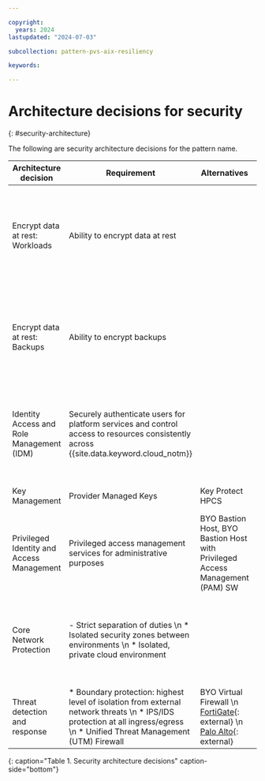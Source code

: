 ```yaml
---

copyright:
  years: 2024
lastupdated: "2024-07-03"

subcollection: pattern-pvs-aix-resiliency

keywords:

---
```


# Architecture decisions for security
{: #security-architecture}

The following are security architecture decisions for the pattern name.

| Architecture decision | Requirement | Alternatives | Decision | Rationale |
|------|------|-------|-------|-------|
| Encrypt data at rest: Workloads | Ability to encrypt data at rest |  | {{site.data.keyword.powerSys_notm}} storage encryption with provider-managed keys | * {{site.data.keyword.powerSys_notm}} uses {{site.data.keyword.IBM_notm}} FlashSystem Storage with AES-256 (Advanced Encryption Standard) hardware-based encryption \n * For customer-managed keys by selecting a Key Management Service (KMS) for the respective storage service |
| Encrypt data at rest: Backups | Ability to encrypt backups | | Storage Encryption with provider-managed keys | * All objects that are stored in {{site.data.keyword.cos_full_notm}} are encrypted by using randomly generated keys and an all-or-nothing-transform (AONT). \n * Secure Automated Backup with Compass includes source system Spectrum Protect client encryption at-rest encryption in-cloud with AES 128 encryption. |
| Identity Access and Role Management (IDM)   | Securely authenticate users for platform services and control access to resources consistently across {{site.data.keyword.cloud_notm}}| | {{site.data.keyword.cloud_notm}} IAM | * Use IAM access policies to assign users, service IDs, and trusted profiles access to resources within the {{site.data.keyword.cloud_notm}} account. \n * Secure Automated Backup with Compass is integrated with {{site.data.keyword.cloud_notm}} IAM.                                                                                                |
| Key Management | Provider Managed Keys | Key Protect HPCS | Key Protect | By default, storage at rest is encrypted with provider managed keys. |
| Privileged Identity and Access Management | Privileged access management services for administrative purposes | BYO Bastion Host, BYO Bastion Host with Privileged Access Management (PAM) SW | BYO Bastion host or Privileged Access Gateway with PAM SW deployed in Edge VPC \n 2FA Authentication though {{site.data.keyword.IBM_notm}} Security Verify | Securely access remote resources over the private network for management purposes; bastion accessed through SSH. Session recording, tracking all activities that are successful or not to note any potential threats |
| Core Network Protection | - Strict separation of duties \n * Isolated security zones between environments \n * Isolated, private cloud environment | | Separate VPCs, subnets, ACLs and Security Groups for workloads in VPC. \n \n Use of virtual firewalls deployed to the Edge/Transit VPC to provide advance FW and routing capabilities between VPC and {{site.data.keyword.powerSys_notm}} | * A design combination using: \n * Separate VPCs (edge, management) connected through transit gateway and, the use of edge firewall capabilities. \n * Subnets, Security Groups and ACLs to create an Edge/Transit VPC design along with isolated LPARs on {{site.data.keyword.powerSys_notm}} |
| Threat detection and response | * Boundary protection: highest level of isolation from external network threats \n * IPS/IDS protection at all ingress/egress \n * Unified Threat Management (UTM) Firewall | BYO Virtual Firewall \n [FortiGate](https://cloud.ibm.com/catalog/content/ibm-fortigate-AP-HA-terraform-deploy-5dd3e4ba-c94b-43ab-b416-c1c313479cec-global){: external} \n [Palo Alto](https://cloud.ibm.com/catalog/content/ibmcloud-vmseries-1.9-6470816d-562d-4627-86a5-fe3ad4e94b30-global){: external} | BYO Virtual Firewall -  [FortiGate](https://cloud.ibm.com/catalog/content/ibm-fortigate-AP-HA-terraform-deploy-5dd3e4ba-c94b-43ab-b416-c1c313479cec-global){: external}  \n [Palo Alto](https://cloud.ibm.com/catalog/content/ibmcloud-vmseries-1.9-6470816d-562d-4627-86a5-fe3ad4e94b30-global){: external} | * Virtual FW on VSI in the Transit/Edge VPC \n * Client preference however recommendation is FortiGate \n * FortiGate supports native HA configuration, IPS and IDS |
{: caption="Table 1. Security architecture decisions" caption-side="bottom"}

